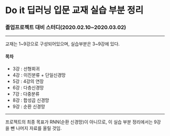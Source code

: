 # Do it 딥러닝 입문 교재 실습 부분 정리

### 졸업프로젝트 대비 스터디(2020.02.10~2020.03.02)

----------------

교재는 1~9강으로 구성되어있으며, 실습부분은 3~9강에 있다.

#### 목차

- 3강 : 선형회귀
- 4강 : 이진분류 + 단일신경망
- 5강 : 4강의 연장
- 6강 : 다층신경망
- 7강 : 다중분류
- 8강 : 합성곱 신경망
- 9강 : 순환 신경망

---------------

프로젝트의 최종 목표가 RNN(순환 신경망)이 아니므로,
이 실습 부분 정리에서는 9강을 뺀 나머지 자료를 올릴 것임.
